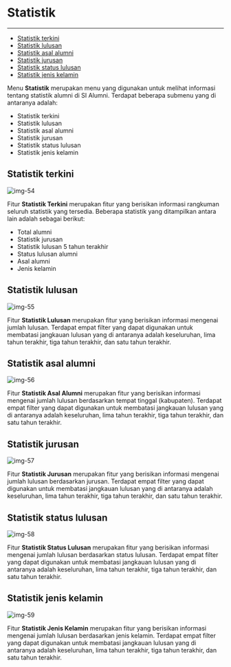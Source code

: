 # Statistik

---

- [Statistik terkini](#section-1)
- [Statistik lulusan](#section-2)
- [Statistik asal alumni](#section-3)
- [Statistik jurusan](#section-4)
- [Statistik status lulusan](#section-5)
- [Statistik jenis kelamin](#section-6)

Menu __Statistik__ merupakan menu yang digunakan untuk melihat informasi tentang statistik alumni di SI Alumni. Terdapat beberapa submenu yang di antaranya adalah:
- Statistik terkini
- Statistik lulusan
- Statistik asal alumni
- Statistik jurusan
- Statistik status lulusan
- Statistik jenis kelamin

<a name="section-1"></a>
## Statistik terkini

![img-54][img-54]

Fitur __Statistik Terkini__ merupakan fitur yang berisikan informasi rangkuman seluruh statistik yang tersedia. Beberapa statistik yang ditampilkan antara lain adalah sebagai berikut:

- Total alumni
- Statistik jurusan
- Statistik lulusan 5 tahun terakhir
- Status lulusan alumni
- Asal alumni
- Jenis kelamin

<a name="section-2"></a>
## Statistik lulusan

![img-55][img-55]

Fitur __Statistik Lulusan__ merupakan fitur yang berisikan informasi mengenai jumlah lulusan. Terdapat empat filter yang dapat digunakan untuk membatasi jangkauan lulusan yang di antaranya adalah keseluruhan, lima tahun terakhir, tiga tahun terakhir, dan satu tahun terakhir.

<a name="section-3"></a>
## Statistik asal alumni

![img-56][img-56]

Fitur __Statistik Asal Alumni__ merupakan fitur yang berisikan informasi mengenai jumlah lulusan berdasarkan tempat tinggal (kabupaten). Terdapat empat filter yang dapat digunakan untuk membatasi jangkauan lulusan yang di antaranya adalah keseluruhan, lima tahun terakhir, tiga tahun terakhir, dan satu tahun terakhir.

<a name="section-4"></a>
## Statistik jurusan

![img-57][img-57]

Fitur __Statistik Jurusan__ merupakan fitur yang berisikan informasi mengenai jumlah lulusan berdasarkan jurusan. Terdapat empat filter yang dapat digunakan untuk membatasi jangkauan lulusan yang di antaranya adalah keseluruhan, lima tahun terakhir, tiga tahun terakhir, dan satu tahun terakhir.

<a name="section-5"></a>
## Statistik status lulusan

![img-58][img-58]

Fitur __Statistik Status Lulusan__ merupakan fitur yang berisikan informasi mengenai jumlah lulusan berdasarkan status lulusan. Terdapat empat filter yang dapat digunakan untuk membatasi jangkauan lulusan yang di antaranya adalah keseluruhan, lima tahun terakhir, tiga tahun terakhir, dan satu tahun terakhir.

<a name="section-6"></a>
## Statistik jenis kelamin

![img-59][img-59]

Fitur __Statistik Jenis Kelamin__ merupakan fitur yang berisikan informasi mengenai jumlah lulusan berdasarkan jenis kelamin. Terdapat empat filter yang dapat digunakan untuk membatasi jangkauan lulusan yang di antaranya adalah keseluruhan, lima tahun terakhir, tiga tahun terakhir, dan satu tahun terakhir.

[img-54]: /assets/res/img-54.png
[img-55]: /assets/res/img-55.png
[img-56]: /assets/res/img-56.png
[img-57]: /assets/res/img-57.png
[img-58]: /assets/res/img-58.png
[img-59]: /assets/res/img-59.png
